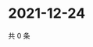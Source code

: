 # 2021-12-24

共 0 条

<!-- BEGIN WEIBO -->
<!-- 最后更新时间 Fri Dec 24 2021 11:00:47 GMT+0800 (China Standard Time) -->

<!-- END WEIBO -->
